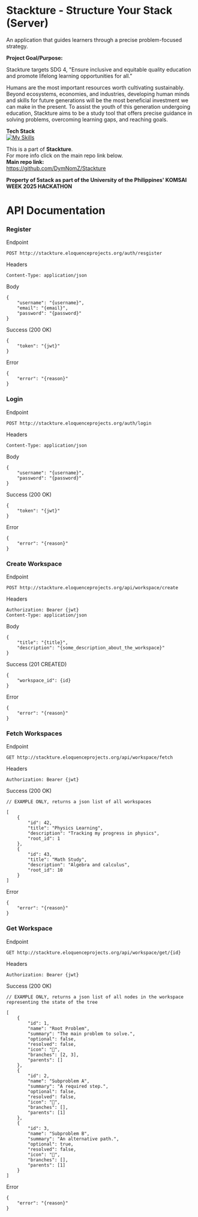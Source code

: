 # Stackture - Structure Your Stack (Server)

An application that guides learners through a precise problem-focused strategy.

**Project Goal/Purpose:** 

Stackture targets SDG 4, "Ensure inclusive and equitable quality education and promote lifelong learning opportunities for all.”

Humans are the most important resources worth cultivating sustainably. Beyond ecosystems, economies, and industries, developing human minds and skills for future generations will be the most beneficial investment we can make in the present. To assist the youth of this generation undergoing education, Stackture aims to be a study tool that offers precise guidance in solving problems, overcoming learning gaps, and reaching goals.

**Tech Stack**<br>
[![My Skills](https://go-skill-icons.vercel.app/api/icons?i=rust,postgresql)](https://skillicons.dev)

This is a part of **Stackture**.<br>
For more info click on the main repo link below.<br>
**Main repo link:**<br>
https://github.com/DymNomZ/Stackture

**Property of 5stack as part of the University of the Philippines' KOMSAI WEEK 2025 HACKATHON**


# API Documentation

### Register

Endpoint

    POST http://stackture.eloquenceprojects.org/auth/resgister

Headers

    Content-Type: application/json

Body

    {
        "username": "{username}",
        "email": "{email}",
        "password": "{password}"
    }

Success (200 OK)

    {
        "token": "{jwt}"
    }

Error

    {
        "error": "{reason}"
    }

### Login

Endpoint

    POST http://stackture.eloquenceprojects.org/auth/login

Headers

    Content-Type: application/json

Body

    {
        "username": "{username}",
        "password": "{password}"
    }

Success (200 OK)

    {
        "token": "{jwt}"
    }

Error

    {
        "error": "{reason}"
    }

### Create Workspace

Endpoint

    POST http://stackture.eloquenceprojects.org/api/workspace/create

Headers

    Authorization: Bearer {jwt}
    Content-Type: application/json

Body

    {
        "title": "{title}",
        "description": "{some_description_about_the_workspace}"
    }

Success (201 CREATED)

    {
        "workspace_id": {id}
    }

Error

    {
        "error": "{reason}"
    }

### Fetch Workspaces

Endpoint

    GET http://stackture.eloquenceprojects.org/api/workspace/fetch

Headers

    Authorization: Bearer {jwt}

Success (200 OK)

    // EXAMPLE ONLY, returns a json list of all workspaces

    [
        {
            "id": 42,
            "title": "Physics Learning",
            "description": "Tracking my progress in physics",
            "root_id": 1
        },
        {
            "id": 43,
            "title": "Math Study",
            "description": "Algebra and calculus",
            "root_id": 10
        }
    ]

Error

    {
        "error": "{reason}"
    }

### Get Workspace

Endpoint

    GET http://stackture.eloquenceprojects.org/api/workspace/get/{id}

Headers

    Authorization: Bearer {jwt}

Success (200 OK)

    // EXAMPLE ONLY, returns a json list of all nodes in the workspace representing the state of the tree

    [
        {
            "id": 1,
            "name": "Root Problem",
            "summary": "The main problem to solve.",
            "optional": false,
            "resolved": false,
            "icon": "📌",
            "branches": [2, 3],
            "parents": []
        },
        {
            "id": 2,
            "name": "Subproblem A",
            "summary": "A required step.",
            "optional": false,
            "resolved": false,
            "icon": "📎",
            "branches": [],
            "parents": [1]
        },
        {
            "id": 3,
            "name": "Subproblem B",
            "summary": "An alternative path.",
            "optional": true,
            "resolved": false,
            "icon": "📎",
            "branches": [],
            "parents": [1]
        }
    ]

Error

    {
        "error": "{reason}"
    }